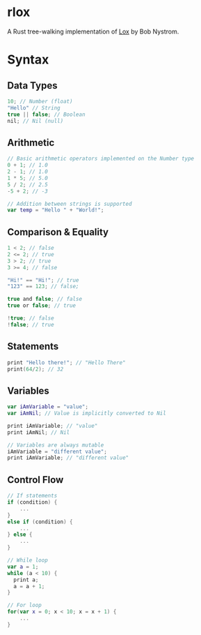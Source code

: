 # rlox

A Rust tree-walking implementation of [Lox](https://craftinginterpreters.com/) by Bob Nystrom.

# Syntax

## Data Types

```kt
10; // Number (float)
"Hello" // String
true || false; // Boolean
nil; // Nil (null)
```

## Arithmetic

```kt
// Basic arithmetic operators implemented on the Number type
0 + 1; // 1.0
2 - 1; // 1.0
1 * 5; // 5.0
5 / 2; // 2.5
-5 + 2; // -3

// Addition between strings is supported
var temp = "Hello " + "World!";
```

## Comparison & Equality

```kt
1 < 2; // false
2 <= 2; // true
3 > 2; // true
3 >= 4; // false

"Hi!" == "Hi!"; // true
"123" == 123; // false;

true and false; // false
true or false; // true

!true; // false
!false; // true
```

## Statements

```kt
print "Hello there!"; // "Hello There"
print(64/2); // 32
```

## Variables

```kt
var iAmVariable = "value";
var iAmNil; // Value is implicitly converted to Nil

print iAmVariable; // "value"
print iAmNil; // Nil

// Variables are always mutable
iAmVariable = "different value";
print iAmVariable; // "different value"
```

## Control Flow

```kt
// If statements
if (condition) {
    ...
}
else if (condition) {
    ...
} else {
    ...
}

// While loop
var a = 1;
while (a < 10) {
  print a;
  a = a + 1;
}

// For loop
for(var x = 0; x < 10; x = x + 1) {
    ...
}
```
